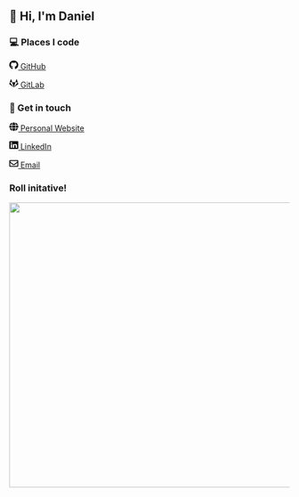 <h2>👋 Hi, I'm Daniel</h2>

<h3>💻 Places I code</h3>
<p><a title="GitHub" href="https://github.com/TheOrangePuff"><img src="images/socials/github.svg" alt="GitHub icon" width="16" height="16"> GitHub</a></p>
<p><a title="GitLab" href="https://gitlab.com/TheOrangePuff"><img src="images/socials/gitlab.svg" alt="GitLab icon" width="16" height="16"> GitLab</a></p>

<h3>💬 Get in touch</h3>
<p><a title="Website" href="https://danielvdp.com"><img src="images/socials/globe.svg" alt="Globe icon" width="16" height="16"> Personal Website</a></p>
<p><a title="LinkedIn" href="https://www.linkedin.com/in/daniel-van-der-ploeg/"><img src="images/socials/linkedin.svg" alt="LinkedIn icon" width="16" height="16"> LinkedIn</a></p>
<p><a title="Email me" href="mailto:danielvdp56@gmail.com"><img src="images/socials/envelope.svg" alt="Envelope icon" width="16" height="16"> Email</a></p>

<h3> Roll initative!</h3>
<img width="512" height="512" src="https://d20.danielvdp.com/d20.svg" />
